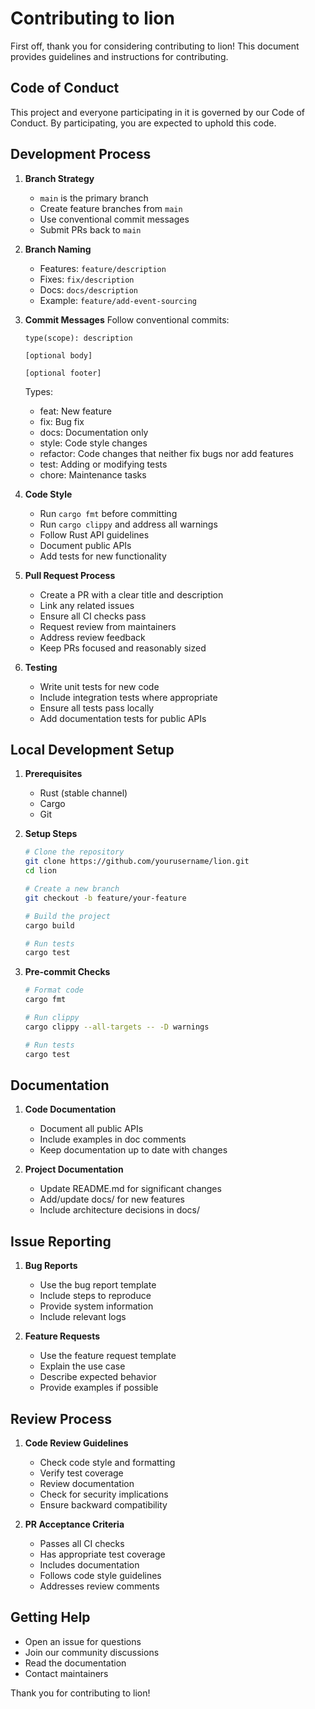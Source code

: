 # Contributing to lion

First off, thank you for considering contributing to lion! This document provides guidelines and instructions for contributing.

## Code of Conduct

This project and everyone participating in it is governed by our Code of Conduct. By participating, you are expected to uphold this code.

## Development Process

1. **Branch Strategy**
   - `main` is the primary branch
   - Create feature branches from `main`
   - Use conventional commit messages
   - Submit PRs back to `main`

2. **Branch Naming**
   - Features: `feature/description`
   - Fixes: `fix/description`
   - Docs: `docs/description`
   - Example: `feature/add-event-sourcing`

3. **Commit Messages**
   Follow conventional commits:
   ```
   type(scope): description

   [optional body]

   [optional footer]
   ```
   Types:
   - feat: New feature
   - fix: Bug fix
   - docs: Documentation only
   - style: Code style changes
   - refactor: Code changes that neither fix bugs nor add features
   - test: Adding or modifying tests
   - chore: Maintenance tasks

4. **Code Style**
   - Run `cargo fmt` before committing
   - Run `cargo clippy` and address all warnings
   - Follow Rust API guidelines
   - Document public APIs
   - Add tests for new functionality

5. **Pull Request Process**
   - Create a PR with a clear title and description
   - Link any related issues
   - Ensure all CI checks pass
   - Request review from maintainers
   - Address review feedback
   - Keep PRs focused and reasonably sized

6. **Testing**
   - Write unit tests for new code
   - Include integration tests where appropriate
   - Ensure all tests pass locally
   - Add documentation tests for public APIs

## Local Development Setup

1. **Prerequisites**
   - Rust (stable channel)
   - Cargo
   - Git

2. **Setup Steps**
   ```bash
   # Clone the repository
   git clone https://github.com/yourusername/lion.git
   cd lion

   # Create a new branch
   git checkout -b feature/your-feature

   # Build the project
   cargo build

   # Run tests
   cargo test
   ```

3. **Pre-commit Checks**
   ```bash
   # Format code
   cargo fmt

   # Run clippy
   cargo clippy --all-targets -- -D warnings

   # Run tests
   cargo test
   ```

## Documentation

1. **Code Documentation**
   - Document all public APIs
   - Include examples in doc comments
   - Keep documentation up to date with changes

2. **Project Documentation**
   - Update README.md for significant changes
   - Add/update docs/ for new features
   - Include architecture decisions in docs/

## Issue Reporting

1. **Bug Reports**
   - Use the bug report template
   - Include steps to reproduce
   - Provide system information
   - Include relevant logs

2. **Feature Requests**
   - Use the feature request template
   - Explain the use case
   - Describe expected behavior
   - Provide examples if possible

## Review Process

1. **Code Review Guidelines**
   - Check code style and formatting
   - Verify test coverage
   - Review documentation
   - Check for security implications
   - Ensure backward compatibility

2. **PR Acceptance Criteria**
   - Passes all CI checks
   - Has appropriate test coverage
   - Includes documentation
   - Follows code style guidelines
   - Addresses review comments

## Getting Help

- Open an issue for questions
- Join our community discussions
- Read the documentation
- Contact maintainers

Thank you for contributing to lion!